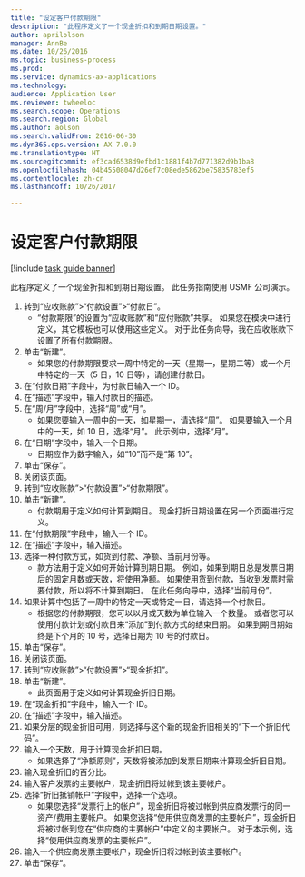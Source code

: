 ```yaml
--- 
title: "设定客户付款期限"
description: "此程序定义了一个现金折扣和到期日期设置。"
author: aprilolson
manager: AnnBe
ms.date: 10/26/2016
ms.topic: business-process
ms.prod: 
ms.service: dynamics-ax-applications
ms.technology: 
audience: Application User
ms.reviewer: twheeloc
ms.search.scope: Operations
ms.search.region: Global
ms.author: aolson
ms.search.validFrom: 2016-06-30
ms.dyn365.ops.version: AX 7.0.0
ms.translationtype: HT
ms.sourcegitcommit: ef3cad6538d9efbd1c1881f4b7d771382d9b1ba8
ms.openlocfilehash: 04b45508047d26ef7c08ede5862be75835783ef5
ms.contentlocale: zh-cn
ms.lasthandoff: 10/26/2017

---
```

# <a name="establish-customer-payment-terms"></a>设定客户付款期限

[!include [task guide banner](../../includes/task-guide-banner.md)]

此程序定义了一个现金折扣和到期日期设置。 此任务指南使用 USMF 公司演示。

1. 转到“应收账款”>“付款设置”>“付款日”。
    * “付款期限”的设置为“应收账款”和“应付账款”共享。 如果您在模块中进行定义，其它模板也可以使用这些定义。 对于此任务向导，我在应收账款下设置了所有付款期限。  
2. 单击“新建”。
    * 如果您的付款期限要求一周中特定的一天（星期一，星期二等）或一个月中特定的一天（5 日，10 日等），请创建付款日。  
3. 在“付款日期”字段中，为付款日输入一个 ID。
4. 在“描述”字段中，输入付款日的描述。
5. 在“周/月”字段中，选择“周”或“月”。
    * 如果您要输入一周中的一天，如星期一，请选择“周”。 如果要输入一个月中的一天，如 10 日，选择“月”。 此示例中，选择“月”。  
6. 在“日期”字段中，输入一个日期。
    * 日期应作为数字输入，如“10”而不是“第 10”。  
7. 单击“保存”。
8. 关闭该页面。
9. 转到“应收账款”>“付款设置”>“付款期限”。
10. 单击“新建”。
    * 付款期用于定义如何计算到期日。 现金打折日期设置在另一个页面进行定义。  
11. 在“付款期限”字段中，输入一个 ID。
12. 在“描述”字段中，输入描述。
13. 选择一种付款方式，如货到付款、净额、当前月份等。
    * 款方法用于定义如何开始计算到期日期。  例如，如果到期日总是发票日期后的固定月数或天数，将使用净额。 如果使用货到付款，当收到发票时需要付款，所以将不计算到期日。 在此任务向导中，选择“当前月份”。  
14. 如果计算中包括了一周中的特定一天或特定一日，请选择一个付款日。
    * 根据您的付款期限，您可以以月或天数为单位输入一个数量。 或者您可以使用付款计划或付款日来“添加”到付款方式的结束日期。 如果到期日期始终是下个月的 10 号，选择日期为 10 号的付款日。  
15. 单击“保存”。
16. 关闭该页面。
17. 转到“应收账款”>“付款设置”>“现金折扣”。
18. 单击“新建”。
    * 此页面用于定义如何计算现金折旧日期。  
19. 在“现金折扣”字段中，输入一个 ID。
20. 在“描述”字段中，输入描述。
21. 如果分层的现金折旧可用，则选择与这个新的现金折旧相关的“下一个折旧代码”。
22. 输入一个天数，用于计算现金折扣日期。
    * 如果选择了“净额原则”，天数将被添加到发票日期来计算现金折旧日期。  
23. 输入现金折旧的百分比。
24. 输入客户发票的主要帐户，现金折旧将过帐到该主要帐户。
25. 选择“折旧抵销帐户”字段中，选择一个选项。
    * 如果您选择“发票行上的帐户”，现金折旧将被过帐到供应商发票行的同一资产/费用主要帐户。 如果您选择“使用供应商发票的主要帐户”，现金折旧将被过帐到您在“供应商的主要帐户”中定义的主要帐户。 对于本示例，选择“使用供应商发票的主要帐户”。  
26. 输入一个供应商发票主要帐户，现金折旧将过帐到该主要帐户。
27. 单击“保存”。


